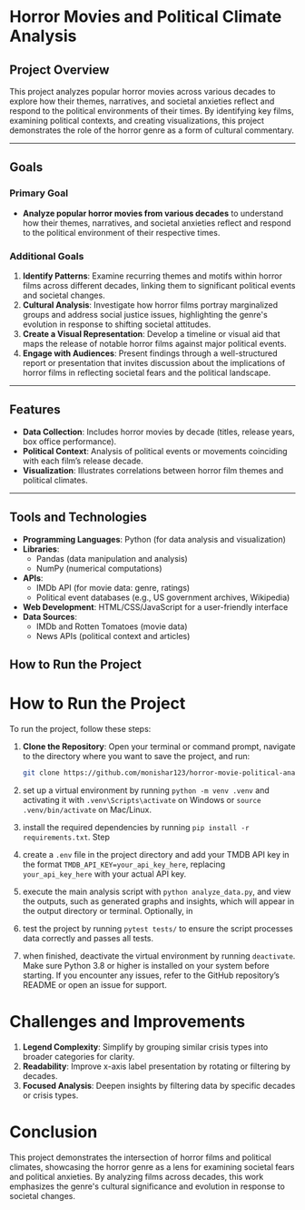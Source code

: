 # Horror Movies and Political Climate Analysis

## Project Overview
This project analyzes popular horror movies across various decades to explore how their themes, narratives, and societal anxieties reflect and respond to the political environments of their times. By identifying key films, examining political contexts, and creating visualizations, this project demonstrates the role of the horror genre as a form of cultural commentary.

---

## Goals

### Primary Goal
- **Analyze popular horror movies from various decades** to understand how their themes, narratives, and societal anxieties reflect and respond to the political environment of their respective times.

### Additional Goals
1. **Identify Patterns**: Examine recurring themes and motifs within horror films across different decades, linking them to significant political events and societal changes.
2. **Cultural Analysis**: Investigate how horror films portray marginalized groups and address social justice issues, highlighting the genre's evolution in response to shifting societal attitudes.
3. **Create a Visual Representation**: Develop a timeline or visual aid that maps the release of notable horror films against major political events.
4. **Engage with Audiences**: Present findings through a well-structured report or presentation that invites discussion about the implications of horror films in reflecting societal fears and the political landscape.

---

## Features
- **Data Collection**: Includes horror movies by decade (titles, release years, box office performance).
- **Political Context**: Analysis of political events or movements coinciding with each film’s release decade.
- **Visualization**: Illustrates correlations between horror film themes and political climates.

---

## Tools and Technologies
- **Programming Languages**: Python (for data analysis and visualization)
- **Libraries**:
  - Pandas (data manipulation and analysis)
  - NumPy (numerical computations)
- **APIs**:
  - IMDb API (for movie data: genre, ratings)
  - Political event databases (e.g., US government archives, Wikipedia)
- **Web Development**: HTML/CSS/JavaScript for a user-friendly interface
- **Data Sources**:
  - IMDb and Rotten Tomatoes (movie data)
  - News APIs (political context and articles)

## How to Run the Project

# How to Run the Project

To run the project, follow these steps: 

1. **Clone the Repository**: Open your terminal or command prompt, navigate to the directory where you want to save the project, and run:  
   ```bash
   git clone https://github.com/monishar123/horror-movie-political-analysis.git

2. set up a virtual environment by running `python -m venv .venv` and activating it with `.venv\Scripts\activate` on Windows or `source .venv/bin/activate` on Mac/Linux. 

3. install the required dependencies by running `pip install -r requirements.txt`. Step 

4. create a `.env` file in the project directory and add your TMDB API key in the format `TMDB_API_KEY=your_api_key_here`, replacing `your_api_key_here` with your actual API key. 

5. execute the main analysis script with `python analyze_data.py`, and view the outputs, such as generated graphs and insights, which will appear in the output directory or terminal. Optionally, in 

6. test the project by running `pytest tests/` to ensure the script processes data correctly and passes all tests. 

7. when finished, deactivate the virtual environment by running `deactivate`. Make sure Python 3.8 or higher is installed on your system before starting. If you encounter any issues, refer to the GitHub repository’s README or open an issue for support.

# Challenges and Improvements
1. **Legend Complexity**: Simplify by grouping similar crisis types into broader categories for clarity.  
2. **Readability**: Improve x-axis label presentation by rotating or filtering by decades.  
3. **Focused Analysis**: Deepen insights by filtering data by specific decades or crisis types.

# Conclusion
This project demonstrates the intersection of horror films and political climates, showcasing the horror genre as a lens for examining societal fears and political anxieties. By analyzing films across decades, this work emphasizes the genre's cultural significance and evolution in response to societal changes.
